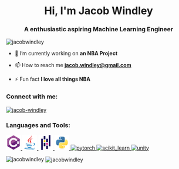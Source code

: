 <h1 align="center">Hi, I'm Jacob Windley</h1>
<h3 align="center">A enthusiastic aspiring Machine Learning Engineer</h3>

<p align="left"> <img src="https://komarev.com/ghpvc/?username=jacobwindley&label=Profile%20views&color=0e75b6&style=flat" alt="jacobwindley" /> </p>

- 🔭 I’m currently working on **an NBA Project**

- 📫 How to reach me **jacob.windley@gmail.com**

- ⚡ Fun fact **I love all things NBA**

<h3 align="left">Connect with me:</h3>
<p align="left">
<a href="https://linkedin.com/in/jacob-windley" target="blank"><img align="center" src="https://raw.githubusercontent.com/rahuldkjain/github-profile-readme-generator/master/src/images/icons/Social/linked-in-alt.svg" alt="jacob-windley" height="30" width="40" /></a>
</p>

<h3 align="left">Languages and Tools:</h3>
<p align="left"> <a href="https://www.w3schools.com/cs/" target="_blank" rel="noreferrer"> <img src="https://raw.githubusercontent.com/devicons/devicon/master/icons/csharp/csharp-original.svg" alt="csharp" width="40" height="40"/> </a> <a href="https://www.java.com" target="_blank" rel="noreferrer"> <img src="https://raw.githubusercontent.com/devicons/devicon/master/icons/java/java-original.svg" alt="java" width="40" height="40"/> </a> <a href="https://pandas.pydata.org/" target="_blank" rel="noreferrer"> <img src="https://raw.githubusercontent.com/devicons/devicon/2ae2a900d2f041da66e950e4d48052658d850630/icons/pandas/pandas-original.svg" alt="pandas" width="40" height="40"/> </a> <a href="https://www.python.org" target="_blank" rel="noreferrer"> <img src="https://raw.githubusercontent.com/devicons/devicon/master/icons/python/python-original.svg" alt="python" width="40" height="40"/> </a> <a href="https://pytorch.org/" target="_blank" rel="noreferrer"> <img src="https://www.vectorlogo.zone/logos/pytorch/pytorch-icon.svg" alt="pytorch" width="40" height="40"/> </a> <a href="https://scikit-learn.org/" target="_blank" rel="noreferrer"> <img src="https://upload.wikimedia.org/wikipedia/commons/0/05/Scikit_learn_logo_small.svg" alt="scikit_learn" width="40" height="40"/> </a> <a href="https://unity.com/" target="_blank" rel="noreferrer"> <img src="https://www.vectorlogo.zone/logos/unity3d/unity3d-icon.svg" alt="unity" width="40" height="40"/> </a> </p>

<p><img align="left" src="https://github-readme-stats.vercel.app/api/top-langs?username=jacobwindley&show_icons=true&locale=en&layout=compact" alt="jacobwindley" /></p>

<p>&nbsp;<img align="center" src="https://github-readme-stats.vercel.app/api?username=jacobwindley&show_icons=true&locale=en" alt="jacobwindley" /></p>
